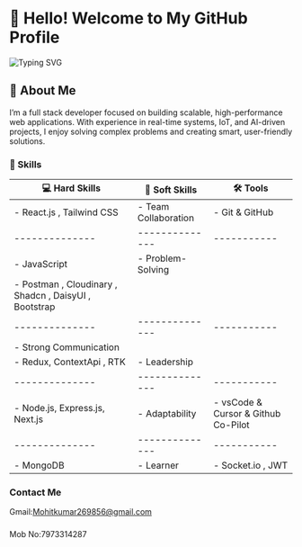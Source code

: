 # 👋 Hello! Welcome to My GitHub Profile
![Typing SVG](https://readme-typing-svg.herokuapp.com?font=comfortaa&color=ffffff&size=24&width=500&lines=💻MERN+Stack+Devlopment;🧑‍💻Data+Structure;IOT+Devlopment)

## 🌟 About Me
I’m a full stack developer focused on building scalable, high-performance web applications. With experience in real-time systems, IoT, and AI-driven projects, I enjoy solving complex problems and creating smart, user-friendly solutions.

### 🚀 Skills  
| 💻 Hard Skills | 🤝 Soft Skills | 🛠️ Tools |  
|--------------|--------------|-----------|  
| - React.js , Tailwind CSS | - Team Collaboration  | - Git & GitHub |  
|--------------|--------------|-----------|
| - JavaScript | - Problem-Solving 
| - Postman , Cloudinary , Shadcn , DaisyUI , Bootstrap
|--------------|--------------|-----------|
| - Strong Communication 
| - Redux, ContextApi , RTK | - Leadership
|--------------|--------------|-----------|
| - Node.js, Express.js, Next.js  | - Adaptability  | - vsCode & Cursor & Github Co-Pilot
|--------------|--------------|-----------|
| - MongoDB | - Learner  | - Socket.io , JWT| 




### Contact Me
Gmail:Mohitkumar269856@gmail.com
###
Mob No:7973314287 
###


